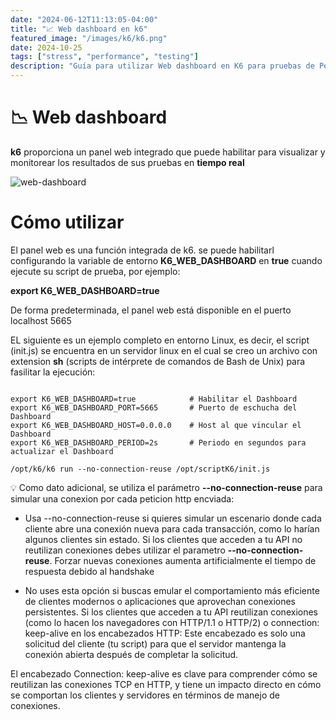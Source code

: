 ```yaml
---
date: "2024-06-12T11:13:05-04:00"
title: "📈 Web dashboard en k6"
featured_image: "/images/k6/k6.png"
date: 2024-10-25
tags: ["stress", "performance", "testing"]
description: "Guía para utilizar Web dashboard en K6 para pruebas de Performance"
---
```


# 📉 Web dashboard

**k6** proporciona un panel web integrado que puede habilitar para visualizar y monitorear los resultados de sus pruebas en **tiempo real**


![web-dashboard](/images/k6/web-dashboard.png)

# Cómo utilizar

El panel web es una función integrada de k6. se puede habilitarl configurando la variable de entorno **K6_WEB_DASHBOARD** en **true** cuando ejecute su script de prueba, por ejemplo:

**export K6_WEB_DASHBOARD=true**

De forma predeterminada, el panel web está disponible en el puerto localhost 5665

EL siguiente es un ejemplo completo en entorno Linux, es decir, el script (init.js) se encuentra en un servidor linux
en el cual se creo un archivo con extension **sh** (scripts de intérprete de comandos de Bash de Unix) para fasilitar la ejecución:

```

export K6_WEB_DASHBOARD=true            # Habilitar el Dashboard
export K6_WEB_DASHBOARD_PORT=5665       # Puerto de eschucha del Dashboard
export K6_WEB_DASHBOARD_HOST=0.0.0.0    # Host al que vincular el Dashboard
export K6_WEB_DASHBOARD_PERIOD=2s       # Periodo en segundos para actualizar el Dashboard

/opt/k6/k6 run --no-connection-reuse /opt/scriptK6/init.js

```
💡 Como dato adicional, se utiliza el parámetro **--no-connection-reuse** para simular una conexion por cada peticion http encviada:

- Usa --no-connection-reuse si quieres simular un escenario donde cada cliente abre una conexión nueva para cada transacción, como lo harían algunos clientes sin estado. Si los clientes que acceden a tu API no reutilizan conexiones
debes utilizar el parametro **--no-connection-reuse**. Forzar nuevas conexiones aumenta artificialmente el tiempo de respuesta debido al handshake

- No uses esta opción si buscas emular el comportamiento más eficiente de clientes modernos o aplicaciones que aprovechan conexiones persistentes. Si los clientes que acceden a tu API reutilizan conexiones (como lo hacen los navegadores con HTTP/1.1 o HTTP/2) o connection: keep-alive en los encabezados HTTP: Este encabezado es solo una solicitud del cliente (tu script) para que el servidor mantenga la conexión abierta después de completar la solicitud.

El encabezado Connection: keep-alive es clave para comprender cómo se reutilizan las conexiones TCP en HTTP, y tiene un impacto directo en cómo se comportan los clientes y servidores en términos de manejo de conexiones.
